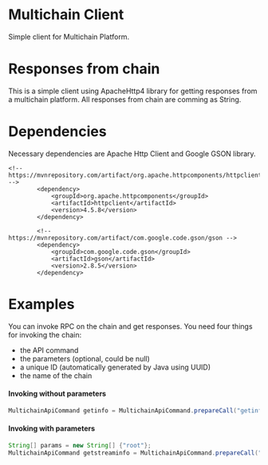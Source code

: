 # Multichain Client
Simple client for Multichain Platform. 

# Responses from chain
This is a simple client using ApacheHttp4 library for getting responses from a multichain platform. 
All responses from chain are comming as String.

# Dependencies
Necessary dependencies are Apache Http Client and Google GSON library.
```maven
<!-- https://mvnrepository.com/artifact/org.apache.httpcomponents/httpclient -->
		<dependency>
			<groupId>org.apache.httpcomponents</groupId>
			<artifactId>httpclient</artifactId>
			<version>4.5.8</version>
		</dependency>

		<!-- https://mvnrepository.com/artifact/com.google.code.gson/gson -->
		<dependency>
			<groupId>com.google.code.gson</groupId>
			<artifactId>gson</artifactId>
			<version>2.8.5</version>
		</dependency>
```

# Examples
You can invoke RPC on the chain and get responses. You need four things for invoking the chain:
- the API command
- the parameters (optional, could be null)
- a unique ID (automatically generated by Java using UUID)
- the name of the chain

#### Invoking without parameters
```java
MultichainApiCommand getinfo = MultichainApiCommand.prepareCall("getinfo", null, UUID.randomUUID(), MultichainConfig.CHAIN_NAME);
```

#### Invoking with parameters
```java
String[] params = new String[] {"root"};
MultichainApiCommand getstreaminfo = MultichainApiCommand.prepareCall("getstreaminfo", params, UUID.randomUUID(), MultichainConfig.CHAIN_NAME);
```
